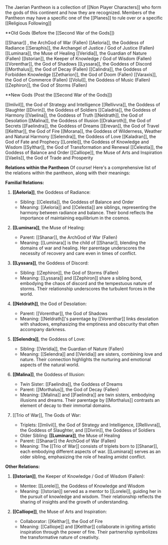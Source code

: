 
The Jaerian Pantheon is a collection of [[Non Player Characters]] who form the gods of this continent and how they are recognized.
Members of the Pantheon may have a specific one of the [[Planes]] to rule over or a specific [[Religious Following]] 

**Old Gods (Before the [[Second War of the Gods]]) 

[[Shanar]] , the ArchGod of War (Fallen)
[[Aeloria]], the Goddess of Radiance
[[Seraphis]], the Archangel of Justice / God of Justice (Fallen)
[[Luminara]], the Muse of Healing
[[Veridia]], the Guardian of Nature (Fallen)
[[Istorian]], the Keeper of Knowledge / God of Wisdom (Fallen)
[[Vorenthar]], the God of Shadows
[[Lyssara]], the Goddess of Discord
[[Morthalus]], the God of Decay (Fallen)
[[Calindra]], the Goddess of Forbidden Knowledge
[[Zetharion]], the God of Doom (Fallen)
[[Varaxis]], the God of Commerce (Fallen)
[[Volul]], the Goddess of Music (Fallen)
[[Zephiron]], the God of Storms (Fallen)

**New Gods (Post the [[Second War of the Gods]])


[[Imlivil]], the God of Strategy and Intelligence
[[Rellivvra]], the Goddess of Slaughter
[[Divrin]], the Goddess of Soldiers
[[Caladria]], the Goddess of Harmony
[[Vaelina]], the Goddess of Truth
[[Neldrath]], the God of Desolation
[[Malina]], the Goddess of Illusion
[[Drakaroth]], the God of Secrets
[[Faelindra]], the Goddess of Dreams
[[Erevan]], the God of Travel
[[Kelthar]], the God of Fire
[[Morana]], the Goddess of Wilderness, Weather and Natural Harmony
[[Selendra]], the Goddess of Love
[[Kaladran]], the God of Fate and Prophecy
[[Lorelei]], the Goddess of Knowledge and Wisdom
[[Sylthar]], the God of Transformation and Renewal
[[Celestia]], the Goddess of Balance and Order
[[Calliope]], the Muse of Arts and Inspiration
[[Vaelis]], the God of Trade and Prosperity

**Relations within the Pantheon**
Of course! Here's a comprehensive list of the relations within the pantheon, along with their meanings:

**Familial Relations:**

1. **[[Aeloria]]**, the Goddess of Radiance:
   - Sibling: [[Celestia]], the Goddess of Balance and Order
   - Meaning: [[Aeloria]] and [[Celestia]] are siblings, representing the harmony between radiance and balance. Their bond reflects the importance of maintaining equilibrium in the cosmos.

2. **[[Luminara]]**, the Muse of Healing:
   - Parent: [[Shanar]], the ArchGod of War (Fallen)
   - Meaning: [[Luminara]] is the child of [[Shanar]], blending the domains of war and healing. Her parentage underscores the necessity of recovery and care even in times of conflict.

3. **[[Lyssara]]**, the Goddess of Discord:
   - Sibling: [[Zephiron]], the God of Storms (Fallen)
   - Meaning: [[Lyssara]] and [[Zephiron]] share a sibling bond, embodying the chaos of discord and the tempestuous nature of storms. Their relationship underscores the turbulent forces in the world.

4. **[[Neldrath]]**, the God of Desolation:
   - Parent: [[Vorenthar]], the God of Shadows
   - Meaning: [[Neldrath]]'s parentage by [[Vorenthar]] links desolation with shadows, emphasizing the emptiness and obscurity that often accompany darkness.

5. **[[Selendra]]**, the Goddess of Love:
   - Sibling: [[Veridia]], the Guardian of Nature (Fallen)
   - Meaning: [[Selendra]] and [[Veridia]] are sisters, combining love and nature. Their connection highlights the nurturing and emotional aspects of the natural world.

6. **[[Malina]]**, the Goddess of Illusion:
   - Twin Sister: [[Faelindra]], the Goddess of Dreams
   - Parent: [[Morthalus]], the God of Decay (Fallen)
   - Meaning: [[Malina]] and [[Faelindra]] are twin sisters, embodying illusions and dreams. Their parentage by [[Morthalus]] contrasts an element of decay to their immortal domains.

7. [[Trio of War]], The Gods of War:
   - Triplets: [[Imlivil]], the God of Strategy and Intelligence, [[Rellivvra]], the Goddess of Slaughter, and [[Divrin]], the Goddess of Soldiers
   - Older Sibling: **[[Luminara]]**, the Muse of Healing
   - Parent: [[Shanar]] the ArchGod of War (Fallen)
   - Meaning: The [[Trio of War]] consists of triplets born to [[Shanar]], each embodying different aspects of war. [[Luminara]] serves as an older sibling, emphasizing the role of healing amidst conflict.

**Other Relations:**

1. **[[Istorian]]**, the Keeper of Knowledge / God of Wisdom (Fallen):
   - Mentee: [[Lorelei]], the Goddess of Knowledge and Wisdom
   - Meaning: [[Istorian]] served as a mentor to [[Lorelei]], guiding her in the pursuit of knowledge and wisdom. Their relationship reflects the sharing of insights and the growth of understanding.

2. **[[Calliope]]**, the Muse of Arts and Inspiration:
   - Collaborator: [[Kelthar]], the God of Fire
   - Meaning: [[Calliope]] and [[Kelthar]] collaborate in igniting artistic inspiration through the power of fire. Their partnership symbolizes the transformative nature of creativity.
